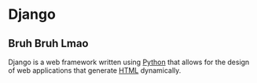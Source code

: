 # Django

## Bruh Bruh Lmao

Django is a web framework written using [Python](/wiki/Python) that allows for the design of web applications that generate [HTML](/wiki/HTML) dynamically.
